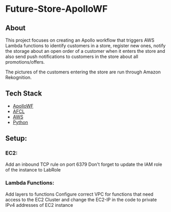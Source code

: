 # Future-Store-ApolloWF

## About
This project focuses on creating an Apollo workflow that triggers AWS Lambda functions to identify customers in a store, register new ones, notify the storage about an open order of a customer when it enters the store and also send push notifications to customers in the store about all promotions/offers.

The pictures of the customers entering the store are run through Amazon Rekognition.  

## Tech Stack
- [ApolloWF](https://apollowf.github.io/)
- [AFCL](https://dps.uibk.ac.at/projects/afcl/subpages/user-documentation/index.html)
- [AWS](https://aws.amazon.com/)
- [Python](https://www.python.org/)


## Setup:

### EC2:
Add an inbound TCP rule on port 6379 
Don't forget to update the IAM role of the instance to LabRole

### Lambda Functions:
Add layers to functions
Configure correct VPC for functions that need access to the EC2 Cluster and change the EC2-IP in the code to private IPv4 addresses of EC2 instance